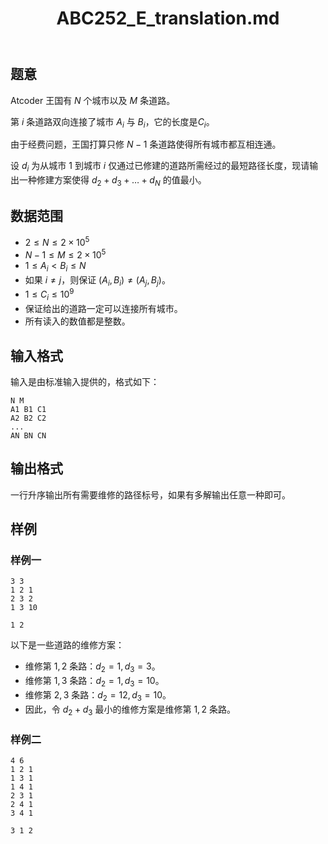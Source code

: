 ﻿---
title: "ABC252_E_translation.md"
tags: []
author: ""
created: ""
---

## 题意
Atcoder 王国有 $N$ 个城市以及 $M$ 条道路。

第 $i$ 条道路双向连接了城市 $A_i$ 与 $B_i$，它的长度是$C_i$。

由于经费问题，王国打算只修 $N-1$ 条道路使得所有城市都互相连通。

设 $d_i$ 为从城市 $1$ 到城市 $i$ 仅通过已修建的道路所需经过的最短路径长度，现请输出一种修建方案使得 $d_2+d_3+\dots+d_N$ 的值最小。

## 数据范围

- $2≤N≤2×10^5$
- $N-1 \leq M \leq 2\times10^5$
- $1 \leq A_i < B_i \leq N$
- 如果 $i\neq j$，则保证 $(A_i,B_i)\neq(A_j,B_j)$。
- $1\leq C_i \leq 10^9$
- 保证给出的道路一定可以连接所有城市。
- 所有读入的数值都是整数。

## 输入格式

输入是由标准输入提供的，格式如下：

```
N M
A1 B1 C1
A2 B2 C2
...
AN BN CN
```

## 输出格式

一行升序输出所有需要维修的路径标号，如果有多解输出任意一种即可。

## 样例

### 样例一

```
3 3
1 2 1
2 3 2
1 3 10
```

```
1 2
```

以下是一些道路的维修方案：

- 维修第 $1,2$ 条路：$d_2=1,d_3=3$。
- 维修第 $1,3$ 条路：$d_2=1,d_3=10$。
- 维修第 $2,3$ 条路：$d_2=12,d_3=10$。
- 因此，令 $d_2+d_3$ 最小的维修方案是维修第 $1,2$ 条路。

### 样例二

```
4 6
1 2 1
1 3 1
1 4 1
2 3 1
2 4 1
3 4 1
```

```
3 1 2
```

